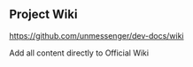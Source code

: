 ## Project Wiki
https://github.com/unmessenger/dev-docs/wiki

Add all content directly to Official Wiki
